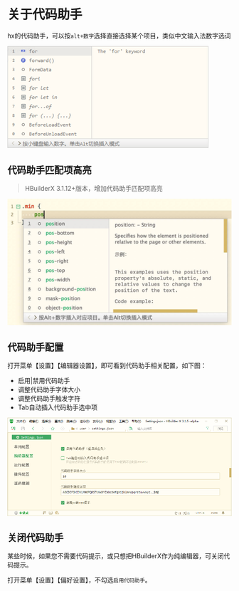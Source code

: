 # 关于代码助手

hx的代码助手，可以按`alt+数字`选择直接选择某个项目，类似中文输入法数字选词

<img src="/static/snapshots/tutorial/codehelper.png" style="zoom: 90%;" />

## 代码助手匹配项高亮 

> HBuilderX 3.1.12+版本，增加代码助手匹配项高亮

<img src="/static/snapshots/tutorial/code_highlight.jpg" style="zoom: 50%;" />

## 代码助手配置

打开菜单【设置】【编辑器设置】，即可看到代码助手相关配置，如下图：

- 启用|禁用代码助手
- 调整代码助手字体大小
- 调整代码助手触发字符
- Tab自动插入代码助手选中项

<img src="/static/snapshots/tutorial/codehelper_config.png" style="zoom: 90%;" />

## 关闭代码助手

某些时候，如果您不需要代码提示，或只想把HBuilderX作为纯编辑器，可关闭代码提示。

打开菜单【设置】【偏好设置】，不勾选`启用代码助手`。